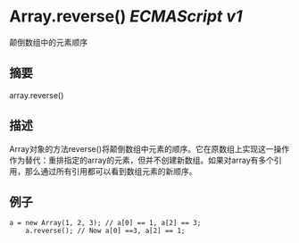 # Array.reverse() _ECMAScript v1_

颠倒数组中的元素顺序

## 摘要

array.reverse()

## 描述

Array对象的方法reverse()将颠倒数组中元素的顺序。它在原数组上实现这一操作作为替代：重排指定的array的元素，但并不创建新数组。如果对array有多个引用，那么通过所有引用都可以看到数组元素的新顺序。

## 例子

    a = new Array(1, 2, 3); // a[0] == 1, a[2] == 3;
        a.reverse(); // Now a[0] ==3, a[2] == 1;

